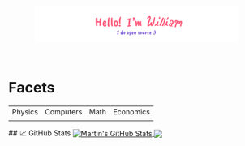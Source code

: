 <p align="center"><a href="https://tsangares.github.io"><img width="80%" alt="Hello, I'm William. I do open source!" src="./img/header.png" /></a></p>

<br />

# Facets
<table>
  <tr>
    <td>Physics</td>
    <td>Computers</td>
    <td>Math</td>
    <td>Economics</td>
  </tr>
  <tr>
   <td></td>
   <td></td>
   <td></td>
   <td></td>
  </tr>
</table>
## &#x1f4c8; GitHub Stats

<a href="https://github.com/Tsangares">
 
<a href="https://github.com/Tsangares">
  <img align="center" src="https://github-readme-stats.vercel.app/api?username=Tsangares&show_icons=true&line_height=27&count_private=true&title_color=ffffff&text_color=c9cacc&icon_color=2bbc8a&bg_color=1d1f21" alt="Martin's GitHub Stats" />
</a>

<a href="https://github.com/Tsangares">
  <img align="center" src="https://github-readme-stats.vercel.app/api/pin/?username=Tsangares&repo=python-project-blueprint&title_color=ffffff&text_color=c9cacc&icon_color=2bbc8a&bg_color=1d1f21" />
</a>

